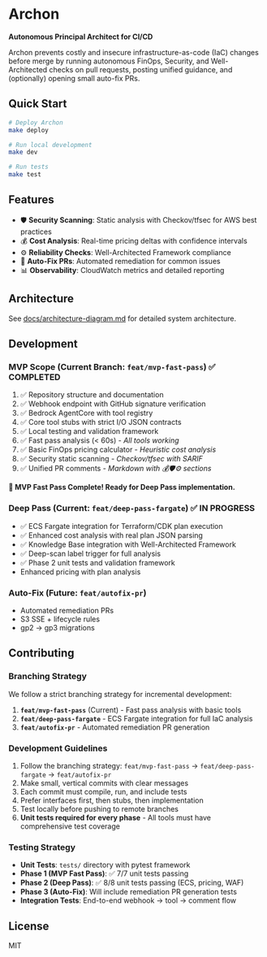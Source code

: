 # Archon

**Autonomous Principal Architect for CI/CD**

Archon prevents costly and insecure infrastructure-as-code (IaC) changes before merge by running autonomous FinOps, Security, and Well-Architected checks on pull requests, posting unified guidance, and (optionally) opening small auto-fix PRs.

## Quick Start

```bash
# Deploy Archon
make deploy

# Run local development
make dev

# Run tests
make test
```

## Features

- 🛡️ **Security Scanning**: Static analysis with Checkov/tfsec for AWS best practices
- 💰 **Cost Analysis**: Real-time pricing deltas with confidence intervals
- ⚙️ **Reliability Checks**: Well-Architected Framework compliance
- 🤖 **Auto-Fix PRs**: Automated remediation for common issues
- 📊 **Observability**: CloudWatch metrics and detailed reporting

## Architecture

See [docs/architecture-diagram.md](docs/architecture-diagram.md) for detailed system architecture.

## Development

### MVP Scope (Current Branch: `feat/mvp-fast-pass`) ✅ COMPLETED

1. ✅ Repository structure and documentation
2. ✅ Webhook endpoint with GitHub signature verification
3. ✅ Bedrock AgentCore with tool registry
4. ✅ Core tool stubs with strict I/O JSON contracts
5. ✅ Local testing and validation framework
6. ✅ Fast pass analysis (< 60s) - *All tools working*
7. ✅ Basic FinOps pricing calculator - *Heuristic cost analysis*
8. ✅ Security static scanning - *Checkov/tfsec with SARIF*
9. ✅ Unified PR comments - *Markdown with 💰🛡️⚙️ sections*

**🎉 MVP Fast Pass Complete! Ready for Deep Pass implementation.**

### Deep Pass (Current: `feat/deep-pass-fargate`) ✅ IN PROGRESS

- ✅ ECS Fargate integration for Terraform/CDK plan execution
- ✅ Enhanced cost analysis with real plan JSON parsing
- ✅ Knowledge Base integration with Well-Architected Framework
- ✅ Deep-scan label trigger for full analysis
- ✅ Phase 2 unit tests and validation framework
- Enhanced pricing with plan analysis

### Auto-Fix (Future: `feat/autofix-pr`)

- Automated remediation PRs
- S3 SSE + lifecycle rules
- gp2 → gp3 migrations

## Contributing

### Branching Strategy

We follow a strict branching strategy for incremental development:

1. **`feat/mvp-fast-pass`** (Current) - Fast pass analysis with basic tools
2. **`feat/deep-pass-fargate`** - ECS Fargate integration for full IaC analysis  
3. **`feat/autofix-pr`** - Automated remediation PR generation

### Development Guidelines

1. Follow the branching strategy: `feat/mvp-fast-pass` → `feat/deep-pass-fargate` → `feat/autofix-pr`
2. Make small, vertical commits with clear messages
3. Each commit must compile, run, and include tests
4. Prefer interfaces first, then stubs, then implementation
5. Test locally before pushing to remote branches
6. **Unit tests required for every phase** - All tools must have comprehensive test coverage

### Testing Strategy

- **Unit Tests**: `tests/` directory with pytest framework
- **Phase 1 (MVP Fast Pass)**: ✅ 7/7 unit tests passing
- **Phase 2 (Deep Pass)**: ✅ 8/8 unit tests passing (ECS, pricing, WAF)
- **Phase 3 (Auto-Fix)**: Will include remediation PR generation tests
- **Integration Tests**: End-to-end webhook → tool → comment flow

## License

MIT
